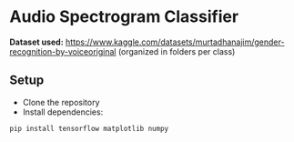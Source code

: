 # Audio Spectrogram Classifier

**Dataset used:** https://www.kaggle.com/datasets/murtadhanajim/gender-recognition-by-voiceoriginal (organized in folders per class)

## Setup

- Clone the repository
- Install dependencies:

```bash
pip install tensorflow matplotlib numpy
